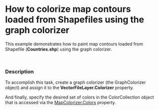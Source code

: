 # How to colorize map contours loaded from Shapefiles using the graph colorizer 


<p>This example demonstrates how to paint map contours loaded from Shapefile  (<strong>Countries.shp</strong>) using the graph colorizer. </p><br />



<h3>Description</h3>

<p>To accomplish this task, create a graph colorizer (the GraphColorizer object) and assign it to the<strong> </strong><strong>VectorFileLayer</strong><strong>.Colorizer</strong> property. <br />
</p><p>And finally, specify the desired set of colors in the ColorCollection object that is accessed via the <a href="https://documentation.devexpress.com/#WindowsForms/DevExpressXtraMapMapColorizer_Colorstopic"><u>MapColorizer.Colors</u></a> property. </p><br />


<br/>


